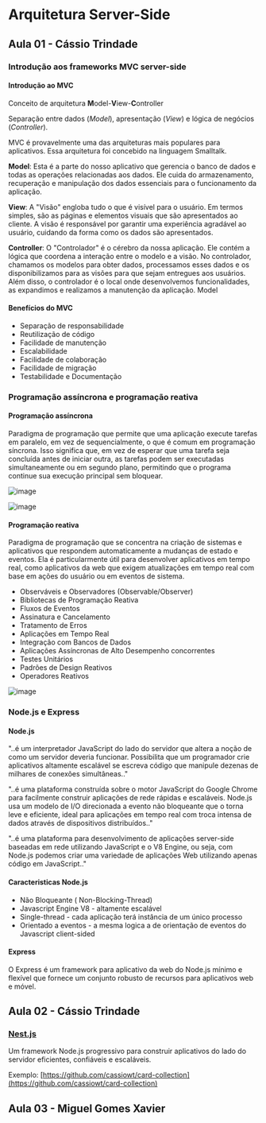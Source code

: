 # Arquitetura Server-Side

## Aula 01 - Cássio Trindade

### Introdução aos frameworks MVC server-side

#### Introdução ao MVC

Conceito de arquitetura **M**odel-**V**iew-**C**ontroller

Separação entre dados (_Model_), apresentação (_View_) e lógica de negócios (_Controller_).

MVC é provavelmente uma das arquiteturas mais populares para aplicativos. Essa arquitetura foi concebido na linguagem Smalltalk.

**Model**: Esta é a parte do nosso aplicativo que gerencia o banco de dados e todas as operações relacionadas aos dados. Ele cuida do armazenamento, recuperação e manipulação dos dados essenciais para o funcionamento da aplicação.

**View**: A "Visão" engloba tudo o que é visível para o usuário. Em termos simples, são as páginas e elementos visuais que são apresentados ao cliente. A visão é responsável por garantir uma experiência agradável ao usuário, cuidando da forma como os dados são apresentados.

**Controller**: O "Controlador" é o cérebro da nossa aplicação. Ele contém a lógica que coordena a interação entre o modelo e a visão. No controlador, chamamos os modelos para obter dados, processamos esses dados e os disponibilizamos para as visões para que sejam entregues aos usuários. Além disso, o controlador é o local onde desenvolvemos funcionalidades, as expandimos e realizamos a manutenção da aplicação.
Model

#### Benefícios do MVC

- Separação de responsabilidade
- Reutilização de código
- Facilidade de manutenção
- Escalabilidade
- Facilidade de colaboração
- Facilidade de migração
- Testabilidade e Documentação

### Programação assíncrona e programação reativa

#### Programação assíncrona

Paradigma de programação que permite que uma aplicação execute tarefas em paralelo, em vez de sequencialmente, o que é comum em programação síncrona. Isso significa que, em vez de esperar que uma tarefa seja concluída antes de iniciar outra, as tarefas podem ser executadas simultaneamente ou em segundo plano, permitindo que o programa continue sua execução principal sem bloquear.

![image](https://github.com/jpcmf/GraduateProgram-FullStack-2023/assets/1216136/ce46684f-da83-4a5a-950b-38e987be7dff)

![image](https://github.com/jpcmf/GraduateProgram-FullStack-2023/assets/1216136/2e65e0ec-3432-4173-b60e-ae45592030d1)

#### Programação reativa

Paradigma de programação que se concentra na criação de sistemas e aplicativos que respondem automaticamente a mudanças de estado e eventos. Ela é particularmente útil para desenvolver aplicativos em tempo real, como aplicativos da web que exigem atualizações em tempo real com base em ações do usuário ou em eventos de sistema.

- Observáveis e Observadores (Observable/Observer)
- Bibliotecas de Programação Reativa
- Fluxos de Eventos
- Assinatura e Cancelamento
- Tratamento de Erros
- Aplicações em Tempo Real
- Integração com Bancos de Dados
- Aplicações Assíncronas de Alto Desempenho concorrentes
- Testes Unitários
- Padrões de Design Reativos
- Operadores Reativos

![image](https://github.com/jpcmf/GraduateProgram-FullStack-2023/assets/1216136/57ff3859-30d9-404a-961a-173d68687be6)

### Node.js e Express

#### Node.js

"..é um interpretador JavaScript do lado do servidor que altera a noção de como um servidor deveria funcionar. Possibilita que um programador crie aplicativos altamente escalável se escreva código que manipule dezenas de milhares de conexões simultâneas.."

"..é uma plataforma construída sobre o motor JavaScript do Google Chrome para facilmente construir aplicações de rede rápidas e escaláveis. Node.js usa um modelo de I/O direcionada a evento não bloqueante que o torna leve e eficiente, ideal para aplicações em tempo real com troca intensa de dados através de dispositivos distribuídos.."

"..é uma plataforma para desenvolvimento de aplicações server-side baseadas em rede utilizando JavaScript e o V8 Engine, ou seja, com Node.js podemos criar uma variedade de aplicações Web utilizando apenas código em JavaScript.."

#### Caracteristicas Node.js

- Não Bloqueante ( Non-Blocking-Thread)
- Javascript Engine V8 - altamente escalável
- Single-thread - cada aplicação terá instância de um único processo
- Orientado a eventos - a mesma logica a de orientação de eventos do Javascript client-sided

#### Express

O Express é um framework para aplicativo da web do Node.js mínimo e flexível que fornece um conjunto robusto de recursos para aplicativos web e móvel.

## Aula 02 - Cássio Trindade

### [Nest.js](https://nestjs.com/)

Um framework Node.js progressivo para construir aplicativos do lado do servidor eficientes, confiáveis e escaláveis.

Exemplo: [https://github.com/cassiowt/card-collection](https://github.com/cassiowt/card-collection)

## Aula 03 - Miguel Gomes Xavier
